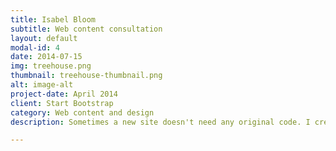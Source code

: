 ```yaml
---
title: Isabel Bloom
subtitle: Web content consultation
layout: default
modal-id: 4
date: 2014-07-15
img: treehouse.png
thumbnail: treehouse-thumbnail.png
alt: image-alt
project-date: April 2014
client: Start Bootstrap
category: Web content and design
description: Sometimes a new site doesn't need any original code. I created a new Wordpress site and developed a site architecture and theme for a client who needed to get up and running quickly.

---
```

